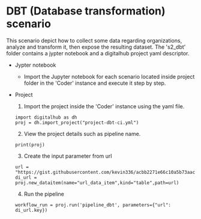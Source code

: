 # DBT (Database transformation) scenario
This scenario depict how to collect some data regarding organizations, analyze and transform it, then expose the resulting dataset. 
The 's2_dbt' folder contains a jypter notebook and a digitalhub project yaml descriptor.

- Jypter notebook 
	- Import the Jupyter notebook for each scenario located inside project folder in the 'Coder' instance and execute it step by step.

- Project
	
   1. Import the project inside the 'Coder' instance using the yaml file.
	```
 	import digitalhub as dh
	proj = dh.import_project("project-dbt-ci.yml")
	```

   2.  View the project details such as pipeline name.
     ```
     print(proj)
     ```
	 
   3. Create the input parameter from url
     ```
     url = "https://gist.githubusercontent.com/kevin336/acbb2271e66c10a5b73aacf82ca82784/raw/e38afe62e088394d61ed30884dd50a6826eee0a8/employees.csv"
     di_url = proj.new_dataitem(name="url_data_item",kind="table",path=url)
     ```
	 
   4. Run the pipeline
     ```
     workflow_run = proj.run('pipeline_dbt', parameters={"url": di_url.key})
     ```
	
	

	
	


	
	


